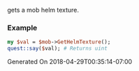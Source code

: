 gets a mob helm texture.
### Example

```perl
my $val = $mob->GetHelmTexture();
quest::say($val); # Returns uint
```


Generated On 2018-04-29T00:35:14-07:00